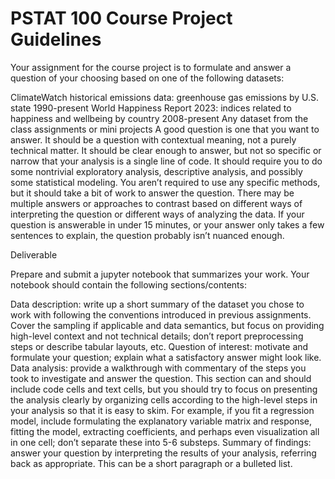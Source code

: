 # PSTAT 100 Course Project Guidelines

Your assignment for the course project is to formulate and answer a question of your choosing based on one of the following datasets:

ClimateWatch historical emissions data: greenhouse gas emissions by U.S. state 1990-present
World Happiness Report 2023: indices related to happiness and wellbeing by country 2008-present
Any dataset from the class assignments or mini projects
A good question is one that you want to answer. It should be a question with contextual meaning, not a purely technical matter. It should be clear enough to answer, but not so specific or narrow that your analysis is a single line of code. It should require you to do some nontrivial exploratory analysis, descriptive analysis, and possibly some statistical modeling. You aren’t required to use any specific methods, but it should take a bit of work to answer the question. There may be multiple answers or approaches to contrast based on different ways of interpreting the question or different ways of analyzing the data. If your question is answerable in under 15 minutes, or your answer only takes a few sentences to explain, the question probably isn’t nuanced enough.

Deliverable

Prepare and submit a jupyter notebook that summarizes your work. Your notebook should contain the following sections/contents:

Data description: write up a short summary of the dataset you chose to work with following the conventions introduced in previous assignments. Cover the sampling if applicable and data semantics, but focus on providing high-level context and not technical details; don’t report preprocessing steps or describe tabular layouts, etc.
Question of interest: motivate and formulate your question; explain what a satisfactory answer might look like.
Data analysis: provide a walkthrough with commentary of the steps you took to investigate and answer the question. This section can and should include code cells and text cells, but you should try to focus on presenting the analysis clearly by organizing cells according to the high-level steps in your analysis so that it is easy to skim. For example, if you fit a regression model, include formulating the explanatory variable matrix and response, fitting the model, extracting coefficients, and perhaps even visualization all in one cell; don’t separate these into 5-6 substeps.
Summary of findings: answer your question by interpreting the results of your analysis, referring back as appropriate. This can be a short paragraph or a bulleted list.
